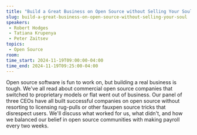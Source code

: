 ```yaml
---
title: "Build a Great Business on Open Source without Selling Your Soul"
slug: build-a-great-business-on-open-source-without-selling-your-soul
speakers:
 - Robert Hodges
 - Tatiana Krupenya
 - Peter Zaitsev
topics:
 - Open Source
room: 
time_start: 2024-11-19T09:00:00-04:00
time_end: 2024-11-19T09:25:00-04:00
---
```


Open source software is fun to work on, but building a real business is tough. We've all read about commercial open source companies that switched to proprietary models or flat went out of business. Our panel of three CEOs have all built successful companies on open source without resorting to licensing rug-pulls or other fauxpen source tricks that disrespect users. We'll discuss what worked for us, what didn't, and how we balanced our belief in open source communities with making payroll every two weeks.